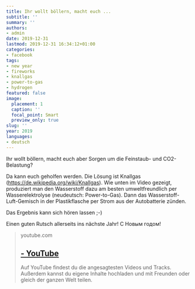 ```yaml
---
title: Ihr wollt böllern, macht euch ...
subtitle: ''
summary: ''
authors:
- admin
date: 2019-12-31
lastmod: 2019-12-31 16:34:12+01:00
categories:
- facebook
tags:
- new year
- fireworks
- knallgas
- power-to-gas
- hydrogen
featured: false
image:
  placement: 1
  caption: ''
  focal_point: Smart
  preview_only: true
slug: ''
year: 2019
languages:
- deutsch
---
```


Ihr wollt böllern, macht euch aber Sorgen um die Feinstaub- und CO2-Belastung? 

Da kann euch geholfen werden. Die Lösung ist Knallgas (https://de.wikipedia.org/wiki/Knallgas). Wie unten im Video gezeigt, produziert man den Wasserstoff dazu am besten umweltfreundlich per Wasserelektrolyse (neudeutsch: Power-to-Gas). Dann das Wasserstoff-Luft-Gemisch in der Plastikflasche per Strom aus der Autobatterie zünden. 

Das Ergebnis kann sich hören lassen ;-)

Einen guten Rutsch allerseits ins nächste Jahr! С Новым годом!
> youtube.com
> ## [ - YouTube](https://www.youtube.com/watch?v=ub7lWtpeNi0)
>
>Auf YouTube findest du die angesagtesten Videos und Tracks. Außerdem kannst du eigene Inhalte hochladen und mit Freunden oder gleich der ganzen Welt teilen.